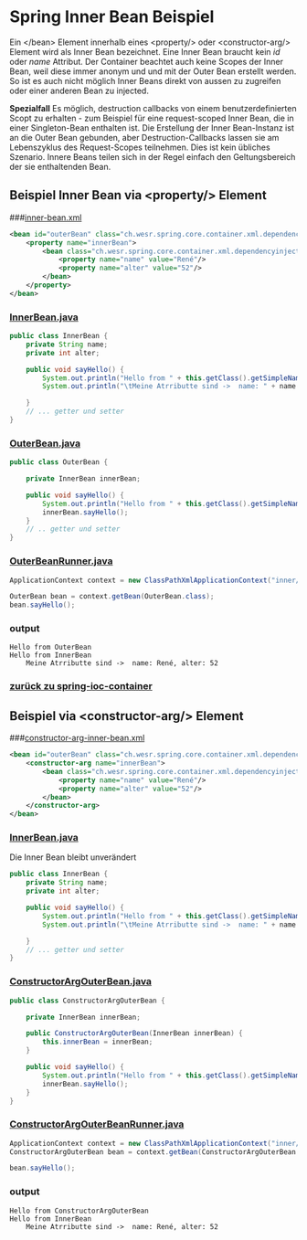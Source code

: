 # Spring Inner Bean Beispiel

Ein \</bean> Element innerhalb eines \<property/> oder \<constructor-arg/> Element wird als Inner Bean bezeichnet.
Eine Inner Bean braucht kein *id* oder *name* Attribut. Der Container beachtet auch keine Scopes der Inner Bean, 
weil diese immer anonym und und mit der Outer Bean erstellt werden. So ist es auch nicht möglich Inner Beans direkt von aussen zu zugreifen
oder einer anderen Bean zu injected.

**Spezialfall**
Es möglich, destruction callbacks von einem benutzerdefinierten Scopt zu erhalten - zum Beispiel für eine request-scoped Inner Bean, die in einer Singleton-Bean enthalten ist. 
Die Erstellung der Inner Bean-Instanz ist an die Outer Bean gebunden, aber Destruction-Callbacks lassen sie am Lebenszyklus des Request-Scopes teilnehmen. 
Dies ist kein übliches Szenario. Innere Beans teilen sich in der Regel einfach den Geltungsbereich der sie enthaltenden Bean.

## Beispiel Inner Bean via \<property/> Element

###[inner-bean.xml](../../../src/main/resources/inner/property-inner-bean.xml)
```xml
<bean id="outerBean" class="ch.wesr.spring.core.container.xml.dependencyinjection.inner.OuterBean">
    <property name="innerBean">
        <bean class="ch.wesr.spring.core.container.xml.dependencyinjection.inner.InnerBean">
            <property name="name" value="René"/>
            <property name="alter" value="52"/>
        </bean>
    </property>
</bean>
```
### [InnerBean.java](../../../src/main/java/ch/wesr/spring/core/container/xml/dependencyinjection/inner/InnerBean.java)
````java
public class InnerBean {
    private String name;
    private int alter;

    public void sayHello() {
        System.out.println("Hello from " + this.getClass().getSimpleName());
        System.out.println("\tMeine Atrributte sind ->  name: " + name + ", alter: " + alter);

    }
    // ... getter und setter
}
````

### [OuterBean.java](../../../src/main/java/ch/wesr/spring/core/container/xml/dependencyinjection/inner/OuterBean.java)
````java
public class OuterBean {

    private InnerBean innerBean;

    public void sayHello() {
        System.out.println("Hello from " + this.getClass().getSimpleName());
        innerBean.sayHello();
    }
    // .. getter und setter
}
````

### [OuterBeanRunner.java](../../../src/main/java/ch/wesr/spring/core/container/xml/dependencyinjection/inner/OuterBeanRunner.java)
````java
ApplicationContext context = new ClassPathXmlApplicationContext("inner/inner-bean.xml");

OuterBean bean = context.getBean(OuterBean.class);
bean.sayHello();
````

### output
````text
Hello from OuterBean
Hello from InnerBean
	Meine Atrributte sind ->  name: René, alter: 52
````

### [zurück zu spring-ioc-container](../../../spring-ioc-container.md)

## Beispiel via \<constructor-arg/> Element

###[constructor-arg-inner-bean.xml](../../../src/main/resources/inner/constructor-arg-inner-bean.xml)
```xml
<bean id="outerBean" class="ch.wesr.spring.core.container.xml.dependencyinjection.inner.ConstructorArgOuterBean">
    <constructor-arg name="innerBean">
        <bean class="ch.wesr.spring.core.container.xml.dependencyinjection.inner.InnerBean">
            <property name="name" value="René"/>
            <property name="alter" value="52"/>
        </bean>
    </constructor-arg>
</bean>
```
### [InnerBean.java](../../../src/main/java/ch/wesr/spring/core/container/xml/dependencyinjection/inner/InnerBean.java)
Die Inner Bean bleibt unverändert
````java
public class InnerBean {
    private String name;
    private int alter;

    public void sayHello() {
        System.out.println("Hello from " + this.getClass().getSimpleName());
        System.out.println("\tMeine Atrributte sind ->  name: " + name + ", alter: " + alter);

    }
    // ... getter und setter
}
````

### [ConstructorArgOuterBean.java](../../../src/main/java/ch/wesr/spring/core/container/xml/dependencyinjection/inner/ConstructorArgOuterBean.java)
````java
public class ConstructorArgOuterBean {

    private InnerBean innerBean;

    public ConstructorArgOuterBean(InnerBean innerBean) {
        this.innerBean = innerBean;
    }

    public void sayHello() {
        System.out.println("Hello from " + this.getClass().getSimpleName());
        innerBean.sayHello();
    }
}
````

### [ConstructorArgOuterBeanRunner.java](../../../src/main/java/ch/wesr/spring/core/container/xml/dependencyinjection/inner/ConstructorArgOuterBeanRunner.java)
````java
ApplicationContext context = new ClassPathXmlApplicationContext("inner/constructor-arg-inner-bean.xml");
ConstructorArgOuterBean bean = context.getBean(ConstructorArgOuterBean.class);

bean.sayHello();
````

### output
````text
Hello from ConstructorArgOuterBean
Hello from InnerBean
	Meine Atrributte sind ->  name: René, alter: 52
````
